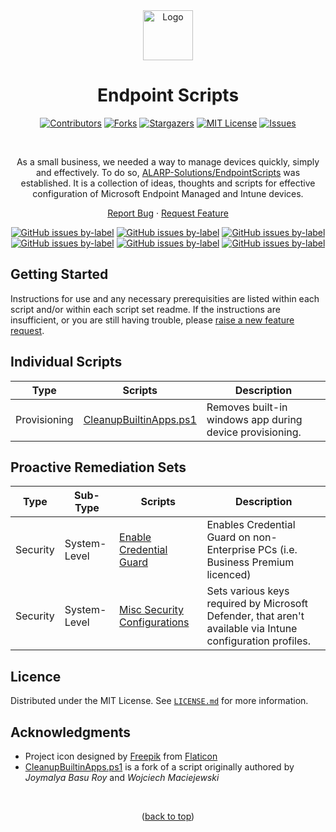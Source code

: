 <div align="center">
  <!-- PROJECT SHIELDS -->
  
  <a href="https://github.com/ALARP-Solutions/EndpointScripts">
    <img src="logo.png" alt="Logo" width="80" height="80">
  </a>

  <h1 id="top">Endpoint Scripts</h1>

  [![Contributors][contributors-shield]][contributors-url]
  [![Forks][forks-shield]][forks-url]
  [![Stargazers][stars-shield]][stars-url]
  [![MIT License][license-shield]][license-url]
  [![Issues][issues-shield]][issues-url]
  
  <br />
  
  As a small business, we needed a way to manage devices quickly, simply and effectively. To do so, [ALARP-Solutions/EndpointScripts](https://github.com/ALARP-Solutions/EndpointScripts) was established. It is a collection of ideas, thoughts and scripts for effective configuration of Microsoft Endpoint Managed and Intune devices. 
  
  [Report Bug](https://github.com/ALARP-Solutions/EndpointScripts/issues/new?assignees=&labels=bug&template=bug_report.md&title=)
  ·
  [Request Feature](https://github.com/ALARP-Solutions/EndpointScripts/issues/new?assignees=&labels=enhancement&template=feature_request.md&title=)
  
  [![GitHub issues by-label](https://img.shields.io/github/issues/ALARP-Solutions/EndpointScripts/bug?color=red&label=Bugs&style=flat-square)](https://github.com/ALARP-Solutions/EndpointScripts/labels/bug)
  [![GitHub issues by-label](https://img.shields.io/github/issues/ALARP-Solutions/EndpointScripts/documentation?color=blue&label=Documentation&style=flat-square)](https://github.com/ALARP-Solutions/EndpointScripts/labels/documentation)
  [![GitHub issues by-label](https://img.shields.io/github/issues/ALARP-Solutions/EndpointScripts/enhancement?color=aqua&label=Enhancements&style=flat-square)](https://github.com/ALARP-Solutions/EndpointScripts/labels/enhancement)
  [![GitHub issues by-label](https://img.shields.io/github/issues/ALARP-Solutions/EndpointScripts/good%2520first%2520issue?color=purple&label=Good%20First%20Issue&style=flat-square)](https://github.com/ALARP-Solutions/EndpointScripts/labels/good%20first%20issue)
  [![GitHub issues by-label](https://img.shields.io/github/issues/ALARP-Solutions/EndpointScripts/Help%20Wanted?color=forestgreen&label=Help%20Wanted&style=flat-square)](https://github.com/ALARP-Solutions/EndpointScripts/labels/help%20wanted)
  [![GitHub issues by-label](https://img.shields.io/github/issues/ALARP-Solutions/EndpointScripts/security?color=black&label=Security&style=flat-square)](https://github.com/ALARP-Solutions/EndpointScripts/labels/security)
  
</div>

## Getting Started

Instructions for use and any necessary prerequisities are listed within each script and/or within each script set readme. If the instructions are insufficient, or you are still having trouble, please [raise a new feature request](https://github.com/ALARP-Solutions/EndpointScripts/issues/new?assignees=&labels=documentation&template=feature_request.md&title=).

## Individual Scripts

| Type | Scripts | Description |
| --- | --- | --- |
| Provisioning | [CleanupBuiltinApps.ps1] | Removes built-in windows app during device provisioning. |

[CleanupBuiltinApps.ps1]: https://github.com/ALARP-Solutions/EndpointScripts/blob/master/Scripts/Provisioning/CleanupBuiltinApps.ps1

## Proactive Remediation Sets

| Type | Sub-Type | Scripts | Description |
| --- | --- | --- | --- |
| Security | System-Level | [Enable Credential Guard] | Enables Credential Guard on non-Enterprise PCs (i.e. Business Premium licenced) |
| Security | System-Level | [Misc Security Configurations] | Sets various keys required by Microsoft Defender, that aren't available via Intune configuration profiles. |

[Enable Credential Guard]:https://github.com/ALARP-Solutions/EndpointScripts/blob/master/Scripts/Proactive%20Remediation%20Sets/Security/System-Level/Enable%20Credential%20Guard
[Misc Security Configurations]:https://github.com/ALARP-Solutions/EndpointScripts/blob/master/Scripts/Proactive%20Remediation%20Sets/Security/System-Level/Misc%20Security%20Configurations

## Licence

Distributed under the MIT License. See [`LICENSE.md`](https://github.com/ALARP-Solutions/EndpointScripts/blob/main/LICENSE.md) for more information.

## Acknowledgments

- Project icon designed by [Freepik](https://www.flaticon.com/authors/freepik) from [Flaticon](https://www.flaticon.com/free-icons/programming)
- <a href="https://github.com/ALARP-Solutions/EndpointScripts/blob/master/CleanupBuiltinApps.ps1">CleanupBuiltinApps.ps1</a> is a fork of a script originally authored by _Joymalya Basu Roy_ and _Wojciech Maciejewski_

</br>
<p align="center">(<a href="#top">back to top</a>)</p>

[warning-shield]: https://img.shields.io/badge/-%E2%9A%A0%EF%B8%8F%20Many%20of%20these%20are%20likely%20still%20in%20development.%20Use%20them%20at%20your%20own%20peril%2C%20and%20test%20before%20you%20deploy!%20%E2%9A%A0%EF%B8%8F-red
[contributors-shield]: https://img.shields.io/github/contributors/ALARP-Solutions/EndpointScripts.svg?style=for-the-badge
[contributors-url]: https://github.com/ALARP-Solutions/EndpointScripts/graphs/contributors
[forks-shield]: https://img.shields.io/github/forks/ALARP-Solutions/EndpointScripts.svg?style=for-the-badge
[forks-url]: https://github.com/ALARP-Solutions/EndpointScripts/network/members
[stars-shield]: https://img.shields.io/github/stars/ALARP-Solutions/EndpointScripts.svg?style=for-the-badge
[stars-url]: https://github.com/ALARP-Solutions/EndpointScripts/stargazers
[issues-shield]: https://img.shields.io/github/issues/ALARP-Solutions/EndpointScripts.svg?style=for-the-badge
[issues-url]: https://github.com/ALARP-Solutions/EndpointScripts/issues
[license-shield]: https://img.shields.io/github/license/ALARP-Solutions/EndpointScripts.svg?style=for-the-badge
[license-url]: https://github.com/ALARP-Solutions/EndpointScripts/blob/master/LICENSE.txt
[size-shield]: https://img.shields.io/github/repo-size/alarp-solutions/EndpointScripts
